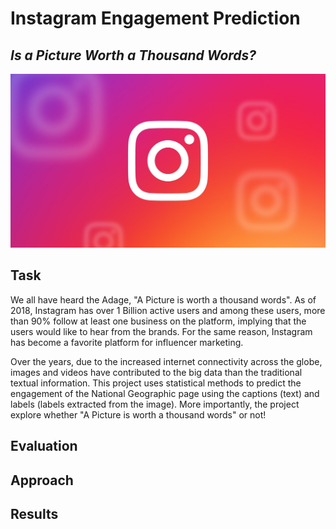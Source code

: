 # Instagram Engagement Prediction

## *Is a Picture Worth a Thousand Words?*

![Image description](instagram_logo.jpg) <br />



## Task 

We all have heard the Adage, "A Picture is worth a thousand words". As of 2018, Instagram has over 1 Billion active users and among these users, more than 90% follow at least one business on the platform, implying that the users would like to hear from the brands. For the same reason, Instagram has become a favorite platform for influencer marketing. 

Over the years, due to the increased internet connectivity across the globe, images and videos have contributed to the big data than the traditional textual information. This project uses statistical methods to predict the engagement of the National Geographic page using the captions (text) and labels (labels extracted from the image). More importantly, the project explore whether "A Picture is worth a thousand words" or not! 

## Evaluation 

## Approach

## Results 

